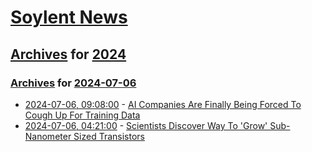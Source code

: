 # [Soylent News](../../../README.md)

## [Archives](../../index.md) for [2024](../index.md)

### [Archives](../../index.md) for [2024-07-06](index.md)

* [2024-07-06, 09:08:00](https://soylentnews.org/article.pl?sid=24/07/04/0559259&from=rss) - [AI Companies Are Finally Being Forced To Cough Up For Training Data](https://soylentnews.org/article.pl?sid=24/07/04/0559259&from=rss)
* [2024-07-06, 04:21:00](https://soylentnews.org/article.pl?sid=24/07/04/0553258&from=rss) - [Scientists Discover Way To 'Grow' Sub-Nanometer Sized Transistors](https://soylentnews.org/article.pl?sid=24/07/04/0553258&from=rss)
